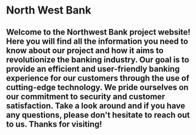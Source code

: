 # North West Bank

## Welcome to the Northwest Bank project website! Here you will find all the information you need to know about our project and how it aims to revolutionize the banking industry. Our goal is to provide an efficient and user-friendly banking experience for our customers through the use of cutting-edge technology. We pride ourselves on our commitment to security and customer satisfaction. Take a look around and if you have any questions, please don't hesitate to reach out to us. Thanks for visiting!